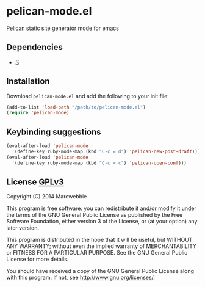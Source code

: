 # pelican-mode.el

[Pelican](http://docs.getpelican.com/) static site generator mode for emacs

## Dependencies

+ [S](https://github.com/magnars/s.el)

## Installation

Download `pelican-mode.el` and add the following to your init file:

```lisp
(add-to-list 'load-path "/path/to/pelican-mode.el")
(require 'pelican-mode)
```

## Keybinding suggestions

```lisp
(eval-after-load 'pelican-mode
  '(define-key ruby-mode-map (kbd "C-c = d") 'pelican-new-post-draft)))
(eval-after-load 'pelican-mode
  '(define-key ruby-mode-map (kbd "C-c = c") 'pelican-open-conf)))
```

## License [GPLv3](http://www.gnu.org/copyleft/gpl.html)

Copyright (C) 2014 Marcwebbie

This program is free software: you can redistribute it and/or modify
it under the terms of the GNU General Public License as published by
the Free Software Foundation, either version 3 of the License, or
(at your option) any later version.

This program is distributed in the hope that it will be useful,
but WITHOUT ANY WARRANTY; without even the implied warranty of
MERCHANTABILITY or FITNESS FOR A PARTICULAR PURPOSE.  See the
GNU General Public License for more details.

You should have received a copy of the GNU General Public License
along with this program.  If not, see <http://www.gnu.org/licenses/>.
